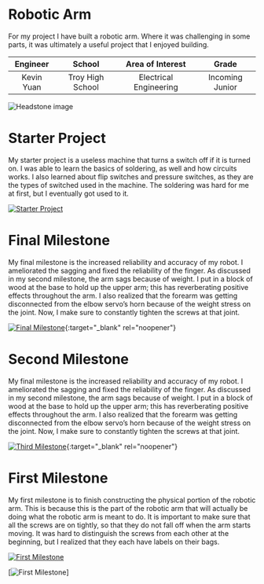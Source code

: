 ﻿# Robotic Arm
For my project I have built a robotic arm. Where it was challenging in some parts, it was ultimately a useful project that I enjoyed building.

| **Engineer** | **School** | **Area of Interest** | **Grade** |
|:--:|:--:|:--:|:--:|
| Kevin Yuan | Troy High School | Electrical Engineering | Incoming Junior

![Headstone image](https://user-images.githubusercontent.com/80135004/174334946-d0cbc2dd-d0e5-4fb6-8feb-a164921679e3.png)
  
# Starter Project

My starter project is a useless machine that turns a switch off if it is turned on. I was able to learn the basics of soldering, as well and how circuits works. I also learned about flip switches and pressure switches, as they are the types of switched used in the machine. The soldering was hard for me at first, but I eventually got used to it.

[![Starter Project](https://i.ibb.co/qB70Zsh/MWAHA.png)](https://youtu.be/Fna8xGhYYS0)

# Final Milestone
My final milestone is the increased reliability and accuracy of my robot. I ameliorated the sagging and fixed the reliability of the finger. As discussed in my second milestone, the arm sags because of weight. I put in a block of wood at the base to hold up the upper arm; this has reverberating positive effects throughout the arm. I also realized that the forearm was getting disconnected from the elbow servo’s horn because of the weight stress on the joint. Now, I make sure to constantly tighten the screws at that joint. 

[![Final Milestone](![image](https://user-images.githubusercontent.com/80135004/174338094-e062d5b5-acec-4be5-8e7b-e0c66c8dc47e.png)
)](https://www.youtube.com/watch?v=F7M7imOVGug&feature=emb_logo "Final Milestone"){:target="_blank" rel="noopener"}

# Second Milestone
My final milestone is the increased reliability and accuracy of my robot. I ameliorated the sagging and fixed the reliability of the finger. As discussed in my second milestone, the arm sags because of weight. I put in a block of wood at the base to hold up the upper arm; this has reverberating positive effects throughout the arm. I also realized that the forearm was getting disconnected from the elbow servo’s horn because of the weight stress on the joint. Now, I make sure to constantly tighten the screws at that joint.

[![Third Milestone](https://res.cloudinary.com/marcomontalbano/image/upload/v1612574014/video_to_markdown/images/youtube--y3VAmNlER5Y-c05b58ac6eb4c4700831b2b3070cd403.jpg)](https://www.youtube.com/watch?v=y3VAmNlER5Y&feature=emb_logo "Second Milestone"){:target="_blank" rel="noopener"}
# First Milestone
  

My first milestone is to finish constructing the physical portion of the robotic arm. This is because this is the part of the robotic arm that will actually be doing what the robotic arm is meant to do. It is important to make sure that all the screws are on tightly, so that they do not fall off when the arm starts moving. It was hard to distinguish the screws from each other at the beginning, but I realized that they each have labels on their bags.

[![First Milestone](https://i.ibb.co/8j9BdTr/EHAHH.png)](https://youtu.be/B3PHC6xPnBk)

[![First Milestone](https://i.ibb.co/Qf6gFBQ/Untitled-1.png)]
